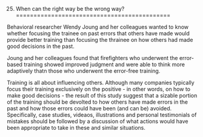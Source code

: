 25. When can the right way be the wrong way?
============================================

Behavioral researcher Wendy Joung and her colleagues wanted to know whether focusing the trainee on past errors that others have made would provide better training than focusing the thrainee on how others had made good decisions in the past.

Joung and her colleagues found that firefighters who underwent the error-based training showed improved judgment and were able to think more adaptively thatn those who underwent the error-free training.

Training is all about influencing others. Although many companies typically focus their training exclusively on the positive - in other words, on how to make good decisions - the result of this study suggest that a sizable portion of the training should be devolted to how others have made errors in the past and how those errors could have been (and can be) avoided. Specifically, case studies, videaos, illustrations and personal testimonials of mistakes should be followed by a discussion of what actions would have been appropriate to take in these and similar situations.
